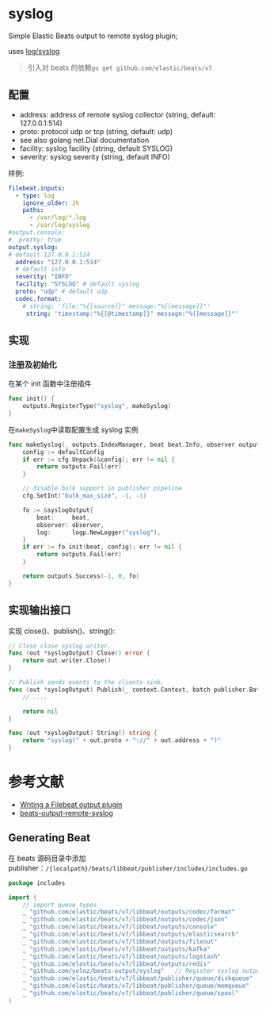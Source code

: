# syslog

Simple Elastic Beats output to remote syslog plugin;

uses [log/syslog](https://pkg.go.dev/log/syslog)

> 引入对 beats 的依赖`go get github.com/elastic/beats/v7`

## 配置

- address: address of remote syslog collector (string, default: 127.0.0.1:514)
- proto: protocol udp or tcp (string, default: udp)
- see also golang net.Dial documentation
- facility: syslog facility (string, default SYSLOG)
- severity: syslog severity (string, default INFO)

样例:

```yaml
filebeat.inputs:
  - type: log
    ignore_older: 2h
    paths:
      - /var/log/*.log
      - /var/log/syslog
#output.console:
#  pretty: true
output.syslog:
# default 127.0.0.1:514
  address: "127.0.0.1:514"
  # default info
  severity: "INFO"
  facility: "SYSLOG" # default syslog
  proto: "udp" # default udp
  codec.format:
    # string: 'file:"%{[source]}" message:"%{[message]}"'
	 string: 'timestamp:"%{[@timestamp]}" message:"%{[message]}"'
```

## 实现

### 注册及初始化

在某个 init 函数中注册插件

```go
func init() {
	outputs.RegisterType("syslog", makeSyslog)
}
```

在`makeSyslog`中读取配置生成 syslog 实例

```go
func makeSyslog(_ outputs.IndexManager, beat beat.Info, observer outputs.Observer, cfg *common.Config) (outputs.Group, error) {
	config := defaultConfig
	if err := cfg.Unpack(&config); err != nil {
		return outputs.Fail(err)
	}

	// disable bulk support in publisher pipeline
	cfg.SetInt("bulk_max_size", -1, -1)

	fo := &syslogOutput{
		beat:     beat,
		observer: observer,
		log:      logp.NewLogger("syslog"),
	}
	if err := fo.init(beat, config); err != nil {
		return outputs.Fail(err)
	}

	return outputs.Success(-1, 0, fo)
}
```

## 实现输出接口

实现 close()、publish()、string():

```go
// Close close syslog writer.
func (out *syslogOutput) Close() error {
	return out.writer.Close()
}

// Publish sends events to the clients sink.
func (out *syslogOutput) Publish(_ context.Context, batch publisher.Batch) error {
	// ....

	return nil
}

func (out *syslogOutput) String() string {
	return "syslog(" + out.proto + "://" + out.address + ")"
}

```

# 参考文献

- [Writing a Filebeat output plugin](https://www.fullstory.com/blog/writing-a-filebeat-output-plugin)
- [beats-output-remote-syslog](https://github.com/remil1000/beats-output-remote-syslog)

## Generating Beat

在 beats 源码目录中添加 publisher：`/{localpath}/beats/libbeat/publisher/includes/includes.go`

```go
package includes

import (
	// import queue types
	_ "github.com/elastic/beats/v7/libbeat/outputs/codec/format"
	_ "github.com/elastic/beats/v7/libbeat/outputs/codec/json"
	_ "github.com/elastic/beats/v7/libbeat/outputs/console"
	_ "github.com/elastic/beats/v7/libbeat/outputs/elasticsearch"
	_ "github.com/elastic/beats/v7/libbeat/outputs/fileout"
	_ "github.com/elastic/beats/v7/libbeat/outputs/kafka"
	_ "github.com/elastic/beats/v7/libbeat/outputs/logstash"
	_ "github.com/elastic/beats/v7/libbeat/outputs/redis"
	_ "github.com/yoloz/beats-output/syslog"   // Register syslog output
	_ "github.com/elastic/beats/v7/libbeat/publisher/queue/diskqueue"
	_ "github.com/elastic/beats/v7/libbeat/publisher/queue/memqueue"
	_ "github.com/elastic/beats/v7/libbeat/publisher/queue/spool"
)
```
